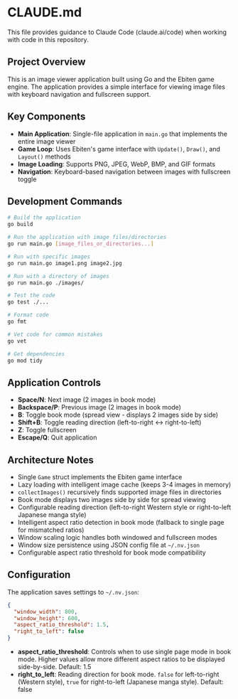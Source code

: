# CLAUDE.md

This file provides guidance to Claude Code (claude.ai/code) when working with code in this repository.

## Project Overview

This is an image viewer application built using Go and the Ebiten game engine. The application provides a simple interface for viewing image files with keyboard navigation and fullscreen support.

## Key Components

- **Main Application**: Single-file application in `main.go` that implements the entire image viewer
- **Game Loop**: Uses Ebiten's game interface with `Update()`, `Draw()`, and `Layout()` methods
- **Image Loading**: Supports PNG, JPEG, WebP, BMP, and GIF formats
- **Navigation**: Keyboard-based navigation between images with fullscreen toggle

## Development Commands

```bash
# Build the application
go build

# Run the application with image files/directories
go run main.go [image_files_or_directories...]

# Run with specific images
go run main.go image1.png image2.jpg

# Run with a directory of images
go run main.go ./images/

# Test the code
go test ./...

# Format code
go fmt

# Vet code for common mistakes
go vet

# Get dependencies
go mod tidy
```

## Application Controls

- **Space/N**: Next image (2 images in book mode)
- **Backspace/P**: Previous image (2 images in book mode)
- **B**: Toggle book mode (spread view - displays 2 images side by side)
- **Shift+B**: Toggle reading direction (left-to-right ↔ right-to-left)
- **Z**: Toggle fullscreen
- **Escape/Q**: Quit application

## Architecture Notes

- Single `Game` struct implements the Ebiten game interface
- Lazy loading with intelligent image cache (keeps 3-4 images in memory)
- `collectImages()` recursively finds supported image files in directories
- Book mode displays two images side by side for spread viewing
- Configurable reading direction (left-to-right Western style or right-to-left Japanese manga style)
- Intelligent aspect ratio detection in book mode (fallback to single page for mismatched ratios)
- Window scaling logic handles both windowed and fullscreen modes
- Window size persistence using JSON config file at `~/.nv.json`
- Configurable aspect ratio threshold for book mode compatibility

## Configuration

The application saves settings to `~/.nv.json`:

```json
{
  "window_width": 800,
  "window_height": 600,
  "aspect_ratio_threshold": 1.5,
  "right_to_left": false
}
```

- **aspect_ratio_threshold**: Controls when to use single page mode in book mode. Higher values allow more different aspect ratios to be displayed side-by-side. Default: 1.5
- **right_to_left**: Reading direction for book mode. `false` for left-to-right (Western style), `true` for right-to-left (Japanese manga style). Default: false